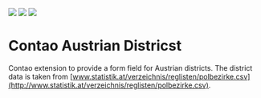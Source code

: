 [![](https://img.shields.io/maintenance/yes/2017.svg)](https://github.com/fritzmg/contao-austrian-districts)
[![](https://img.shields.io/packagist/v/fritzmg/contao-austrian-districts.svg)](https://packagist.org/packages/fritzmg/contao-austrian-districts)
[![](https://img.shields.io/packagist/dt/fritzmg/contao-austrian-districts.svg)](https://packagist.org/packages/fritzmg/contao-austrian-districts)

Contao Austrian Districst
=====================

Contao extension to provide a form field for Austrian districts. The district data is taken from [www.statistik.at/verzeichnis/reglisten/polbezirke.csv](http://www.statistik.at/verzeichnis/reglisten/polbezirke.csv).
